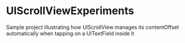 # UIScrollViewExperiments
Sample project illustrating how UIScrollView manages its contentOffset automatically when tapping on a UITextField inside it
